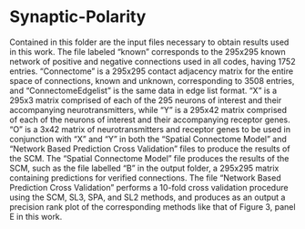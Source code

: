 # Synaptic-Polarity
Contained in this folder are the input files necessary to obtain results used in this work. The file labeled “known” corresponds to the 295x295 known network of positive and negative connections used in all codes, having 1752 entries. “Connectome” is a 295x295 contact adjacency matrix for the entire space of connections, known and unknown, corresponding to 3508 entries, and “ConnectomeEdgelist” is the same data in edge list format. “X” is a 295x3 matrix comprised of each of the 295 neurons of interest and their accompanying neurotransmitters, while “Y” is a 295x42 matrix comprised of each of the neurons of interest and their accompanying receptor genes. “O” is a 3x42 matrix of neurotransmitters and receptor genes to be used in conjunction with “X” and “Y” in both the “Spatial Connectome Model” and “Network Based Prediction Cross Validation” files to produce the results of the SCM. The “Spatial Connectome Model” file produces the results of the SCM, such as the file labelled “B” in the output folder, a 295x295 matrix containing predictions for verified connections. The file “Network Based Prediction Cross Validation” performs a 10-fold cross validation procedure using the SCM, SL3, SPA, and SL2 methods, and produces as an output a precision rank plot of the corresponding methods like that of Figure 3, panel E in this work.
